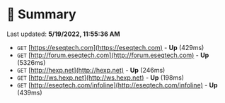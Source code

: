 # 📖 Summary
Last updated: **5/19/2022, 11:55:36 AM**

- `GET` [https://eseqtech.com](https://eseqtech.com) - **Up** (429ms)
- `GET` [http://forum.eseqtech.com](http://forum.eseqtech.com) - **Up** (5326ms)
- `GET` [http://hexp.net](http://hexp.net) - **Up** (246ms)
- `GET` [http://ws.hexp.net](http://ws.hexp.net) - **Up** (198ms)
- `GET` [http://eseqtech.com/infoline](http://eseqtech.com/infoline) - **Up** (439ms)
